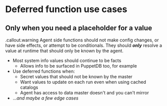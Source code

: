 <!SLIDE >
# Deferred function use cases
## Only when you need a placeholder for a value

.callout.warning Agent side functions should not make config changes, or have
side effects, or attempt to be conditionals. They should ***only*** resolve a
value at runtime that should only be known by the agent.

* Most system info values should continue to be facts
    * Allows info to be surfaced in PuppetDB too, for example
* Use deferred functions when:
    * Secret values that should not be known by the master
    * Want values to update on each run even when using cached catalogs
    * Agent has access to data master doesn't and you can't mirror
* ...*and maybe a few edge cases*